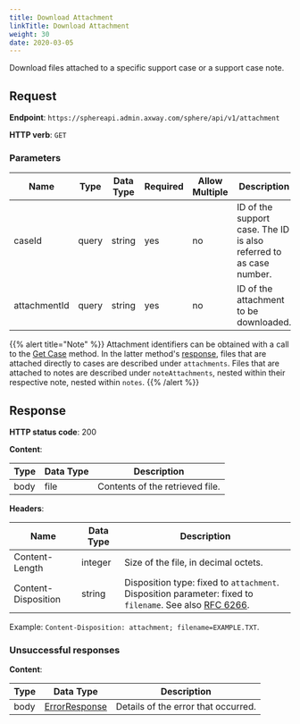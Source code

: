 ```yaml
---
title: Download Attachment
linkTitle: Download Attachment
weight: 30
date: 2020-03-05
---
```


Download files attached to a specific support case or a support case note.

## Request

**Endpoint**: `https://sphereapi.admin.axway.com/sphere/api/v1/attachment`

**HTTP verb**: `GET`

### Parameters

| Name         | Type  | Data Type | Required | Allow Multiple | Description |
| -------------|-------|-----------|----------|----------------|-------------|
| caseId       | query | string    |      yes |             no | ID of the support case. The ID is also referred to as case number. |
| attachmentId | query | string    |      yes |             no | ID of the attachment to be downloaded. |

{{% alert title="Note" %}}
Attachment identifiers can be obtained with a call to the [Get Case](/docs/shared_services/supportapi/methods/get_case) method. In the latter method's [response](/docs/shared_services/supportapi/formats/get_case_res/#case), files that are attached directly to cases are described under `attachments`. Files that are attached to notes are described under  `noteAttachments`, nested within their respective note, nested within `notes`.
{{% /alert %}}

## Response

**HTTP status code**: 200

**Content**:

| Type | Data Type | Description |
|------|-----------|-------------|
| body | file      | Contents of the retrieved file. |

**Headers**:

| Name                | Data Type | Description |
|---------------------|-----------|-------------|
| Content-Length      | integer   | Size of the file, in decimal octets. |
| Content-Disposition | string    | Disposition type: fixed to `attachment`. Disposition parameter: fixed to `filename`. See also [RFC 6266](https://tools.ietf.org/html/rfc6266). |

Example: `Content-Disposition: attachment; filename=EXAMPLE.TXT`.

### Unsuccessful responses

**Content**:

| Type | Data Type                                     | Description |
|------|-----------------------------------------------|-------------|
| body | [ErrorResponse](/docs/shared_services/supportapi/formats/error_response) | Details of the error that occurred. |
